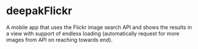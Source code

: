 # deepakFlickr
A mobile app that uses the Flickr image search API and shows the results in a view with support of endless loading (automatically request for more images from API on reaching towards end).
